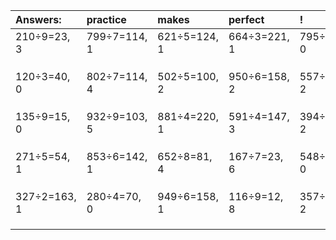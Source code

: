 | Answers: | practice | makes | perfect | ! |
| :--- | :--- | :--- | :--- | :--- |
| 210÷9=23, 3 | 799÷7=114, 1 | 621÷5=124, 1 | 664÷3=221, 1 | 795÷5=159, 0 | 
|   |   |   |   |   | 
|   |   |   |   |   | 
|   |   |   |   |   | 
| 120÷3=40, 0 | 802÷7=114, 4 | 502÷5=100, 2 | 950÷6=158, 2 | 557÷5=111, 2 | 
|   |   |   |   |   | 
|   |   |   |   |   | 
|   |   |   |   |   | 
| 135÷9=15, 0 | 932÷9=103, 5 | 881÷4=220, 1 | 591÷4=147, 3 | 394÷7=56, 2 | 
|   |   |   |   |   | 
|   |   |   |   |   | 
|   |   |   |   |   | 
| 271÷5=54, 1 | 853÷6=142, 1 | 652÷8=81, 4 | 167÷7=23, 6 | 548÷4=137, 0 | 
|   |   |   |   |   | 
|   |   |   |   |   | 
|   |   |   |   |   | 
| 327÷2=163, 1 | 280÷4=70, 0 | 949÷6=158, 1 | 116÷9=12, 8 | 357÷5=71, 2 | 
|   |   |   |   |   | 
|   |   |   |   |   | 
|   |   |   |   |   | 
